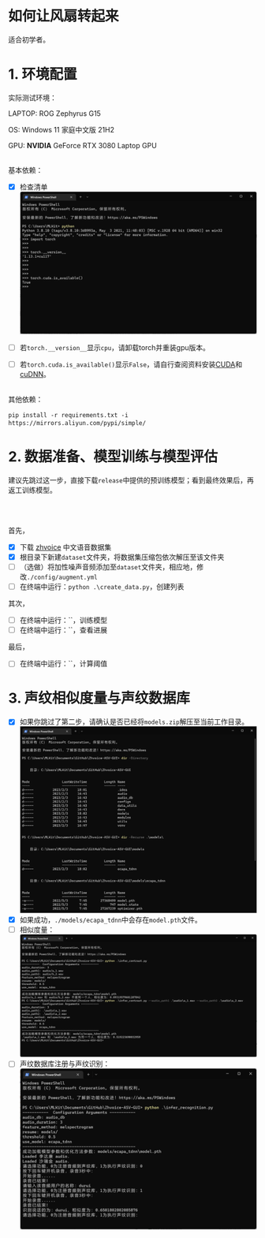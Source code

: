 # 如何让风扇转起来
适合初学者。

# 1. 环境配置
实际测试环境：

LAPTOP: ROG Zephyrus G15

OS: Windows 11 家庭中文版 21H2

GPU: **NVIDIA** GeForce RTX 3080 Laptop GPU

<br/>
基本依赖：

- [x] 检查清单
![img](DURUII/res/torch.png)
- [ ] 若`torch.__version__`显示`cpu`，请卸载torch并重装gpu版本。

- [ ] 若`torch.cuda.is_available()`显示`False`，请自行查阅资料安装[CUDA](https://developer.nvidia.com/cuda-downloads)和[cuDNN](https://developer.nvidia.com/rdp/cudnn-download)。


<br/>
其他依赖：

```shell
pip install -r requirements.txt -i https://mirrors.aliyun.com/pypi/simple/
```

# 2. 数据准备、模型训练与模型评估
建议先跳过这一步，直接下载`release`中提供的预训练模型；看到最终效果后，再返工训练模型。

<br/>
<br/>

首先，

- [x] 下载 [zhvoice](https://github.com/fighting41love/zhvoice) 中文语音数据集
- [x] 根目录下新建`dataset`文件夹，将数据集压缩包依次解压至该文件夹
- [ ] （选做）将加性噪声音频添加至`dataset`文件夹，相应地，修改`./config/augment.yml`
- [ ] 在终端中运行：`python .\create_data.py`，创建列表

其次，

- [ ] 在终端中运行：``，训练模型
- [ ] 在终端中运行：``，查看进展

最后，

- [ ] 在终端中运行：``，计算阈值

# 3. 声纹相似度量与声纹数据库
- [x] 如果你跳过了第二步，请确认是否已经将`models.zip`解压至当前工作目录。
![img](DURUII/res/models.png)
- [x] 如果成功，`./models/ecapa_tdnn`中会存在`model.pth`文件。
- [ ] 相似度量：
![img](DURUII/res/contrast.png)
- [ ] 声纹数据库注册与声纹识别：
![img](DURUII/res/recg.png)